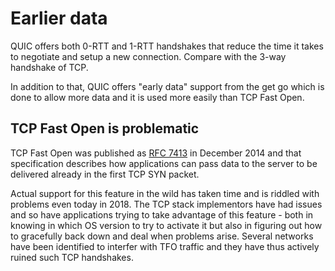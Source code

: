 # Earlier data

QUIC offers both 0-RTT and 1-RTT handshakes that reduce the time it takes to
negotiate and setup a new connection. Compare with the 3-way handshake of TCP.

In addition to that, QUIC offers "early data" support from the get go which is
done to allow more data and it is used more easily than TCP Fast Open.

## TCP Fast Open is problematic

TCP Fast Open was published as [RFC 7413](https://tools.ietf.org/html/rfc7413)
in December 2014 and that specification describes how applications can pass
data to the server to be delivered already in the first TCP SYN packet.

Actual support for this feature in the wild has taken time and is riddled with
problems even today in 2018. The TCP stack implementors have had issues and so
have applications trying to take advantage of this feature - both in knowing
in which OS version to try to activate it but also in figuring out how to
gracefully back down and deal when problems arise. Several networks have been
identified to interfer with TFO traffic and they have thus actively ruined
such TCP handshakes.
